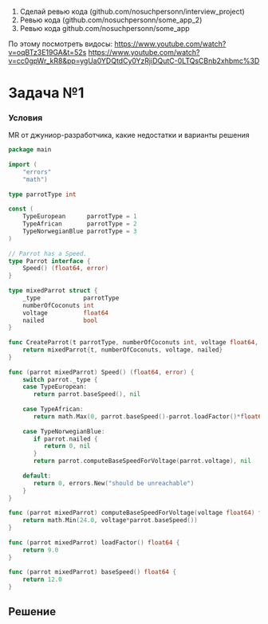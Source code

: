 1. Сделай ревью кода (github.com/nosuchpersonn/interview_project)
2. Ревью кода (github.com/nosuchpersonn/some_app_2)
3. Ревью кода github.com/nosuchpersonn/some_app

По этому посмотреть видосы:
https://www.youtube.com/watch?v=oqBTz3E19GA&t=52s
https://www.youtube.com/watch?v=cc0gpWr_kR8&pp=ygUa0YDQtdCy0YzRjiDQutC-0LTQsCBnb2xhbmc%3D

# Задача №1

### Условия

MR от джуниор-разработчика, какие недостатки и варианты решения

```go
package main  
  
import (  
    "errors"  
    "math")  
  
type parrotType int  
  
const (  
    TypeEuropean      parrotType = 1  
    TypeAfrican       parrotType = 2  
    TypeNorwegianBlue parrotType = 3  
)  
  
// Parrot has a Speed.  
type Parrot interface {  
    Speed() (float64, error)  
}  
  
type mixedParrot struct {  
    _type            parrotType  
    numberOfCoconuts int  
    voltage          float64  
    nailed           bool  
}  
  
func CreateParrot(t parrotType, numberOfCoconuts int, voltage float64, nailed bool) Parrot {  
    return mixedParrot{t, numberOfCoconuts, voltage, nailed}  
}  
  
func (parrot mixedParrot) Speed() (float64, error) {  
    switch parrot._type {  
    case TypeEuropean:  
       return parrot.baseSpeed(), nil  
  
    case TypeAfrican:  
       return math.Max(0, parrot.baseSpeed()-parrot.loadFactor()*float64(parrot.numberOfCoconuts)), nil  
  
    case TypeNorwegianBlue:  
       if parrot.nailed {  
          return 0, nil  
       }  
       return parrot.computeBaseSpeedForVoltage(parrot.voltage), nil  
  
    default:  
       return 0, errors.New("should be unreachable")  
    }  
}  
  
func (parrot mixedParrot) computeBaseSpeedForVoltage(voltage float64) float64 {  
    return math.Min(24.0, voltage*parrot.baseSpeed())  
}  
  
func (parrot mixedParrot) loadFactor() float64 {  
    return 9.0  
}  
  
func (parrot mixedParrot) baseSpeed() float64 {  
    return 12.0  
}
```

## Решение
